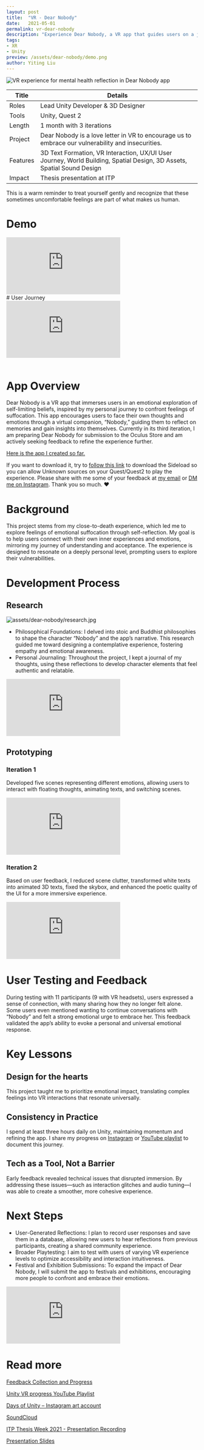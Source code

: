 ```yaml
---
layout: post
title:  "VR - Dear Nobody"
date:   2021-05-01
permalink: vr-dear-nobody
description: "Experience Dear Nobody, a VR app that guides users on a journey through self-reflection and mental health, with audio and visual storytelling."
tags: 
- XR
- Unity
preview: /assets/dear-nobody/demo.png
author: Yiting Liu 
---
```


![VR experience for mental health reflection in Dear Nobody app](assets/dear-nobody/demo.png)

| Title                     | Details |
|---------------------------|-----------------------------------|
| Roles                     | Lead Unity Developer & 3D Designer |
| Tools                     | Unity, Quest 2 |                     
| Length                    | 1 month with 3 iterations |
| Project                   | Dear Nobody is a love letter in VR to encourage us to embrace our vulnerability and insecurities.|
| Features | 3D Text Formation, VR Interaction, UX/UI User Journey, World Building, Spatial Design, 3D Assets, Spatial Sound Design |
|Impact | Thesis presentation at ITP|

This is a warm reminder to treat yourself gently and recognize that these sometimes uncomfortable feelings are part of what makes us human. 

# Demo
<div class="iframe-container">
<iframe class="responsive-iframe" src="https://player.vimeo.com/video/544688774" frameborder="0" allow="autoplay; fullscreen" allowfullscreen></iframe>
</div>
# User Journey 
<div class="iframe-container">
<iframe class="responsive-iframe" src="https://player.vimeo.com/video/544680995" frameborder="0" allow="autoplay; fullscreen" allowfullscreen></iframe>
</div>
<br>

# App Overview
Dear Nobody is a VR app that immerses users in an emotional exploration of self-limiting beliefs, inspired by my personal journey to confront feelings of suffocation. This app encourages users to face their own thoughts and emotions through a virtual companion, “Nobody,” guiding them to reflect on memories and gain insights into themselves. Currently in its third iteration, I am preparing Dear Nobody for submission to the Oculus Store and am actively seeking feedback to refine the experience further.

[Here is the app I created so far.](https://drive.google.com/file/d/1ESUmEQ4jitStQNuzJMfH8MYRdu0sL93K/view?usp=sharing) 

If you want to download it, try to [follow this link](https://oneirosvr.com/how-to-sideload-apps-on-oculus-quest-oculus-go/) to download the Sideload so you can allow Unknown sources on your Quest/Quest2 to play the experience. Please share with me some of your feedback at [my email](mailto:yl3466@nyu.edu) or [DM me on Instagram](https://www.instagram.com/yliu.designs/). Thank you so much. ❤ 

# Background
This project stems from my close-to-death experience, which led me to explore feelings of emotional suffocation through self-reflection. My goal is to help users connect with their own inner experiences and emotions, mirroring my journey of understanding and acceptance. The experience is designed to resonate on a deeply personal level, prompting users to explore their vulnerabilities.

# Development Process
## Research
![assets/dear-nobody/research.jpg](assets/dear-nobody/research.jpg)
- Philosophical Foundations: I delved into stoic and Buddhist philosophies to shape the character “Nobody” and the app’s narrative. This research guided me toward designing a contemplative experience, fostering empathy and emotional awareness.
- Personal Journaling: Throughout the project, I kept a journal of my thoughts, using these reflections to develop character elements that feel authentic and relatable.

<div class="iframe-container">
<iframe class="responsive-iframe" src="https://player.vimeo.com/video/544688664" frameborder="0" allow="autoplay; fullscreen" allowfullscreen></iframe>
</div>

## Prototyping
### Iteration 1 
Developed five scenes representing different emotions, allowing users to interact with floating thoughts, animating texts, and switching scenes.
<div class="iframe-container">
<iframe class="responsive-iframe" src="https://player.vimeo.com/video/544680914" frameborder="0" allow="autoplay; fullscreen" allowfullscreen></iframe>
</div>

### Iteration 2 
Based on user feedback, I reduced scene clutter, transformed white texts into animated 3D texts, fixed the skybox, and enhanced the poetic quality of the UI for a more immersive experience.
<div class="iframe-container">
<iframe class="responsive-iframe" src="https://player.vimeo.com/video/544680954" frameborder="0" allow="autoplay; fullscreen" allowfullscreen></iframe>
</div>

<!-- ### Iteration 3

Currently integrating feedback from a second round of user testing to improve interaction flow and emotional depth. -->
<!-- # Technical Research

## Elements

1. Adobe Audition for Voice Over
2. Ableton for background music tracks 
3. Cinema4d: 3d model, skybox creation
4. Unity: Shader, VR, Interactions, Scripting, & OculusIntegration -->

# User Testing and Feedback
<!-- **User Testing Compilation Video coming soon** -->

During testing with 11 participants (9 with VR headsets), users expressed a sense of connection, with many sharing how they no longer felt alone. Some users even mentioned wanting to continue conversations with “Nobody” and felt a strong emotional urge to embrace her. This feedback validated the app’s ability to evoke a personal and universal emotional response.

# Key Lessons
## Design for the hearts  
This project taught me to prioritize emotional impact, translating complex feelings into VR interactions that resonate universally.

## Consistency in Practice
I spend at least three hours daily on Unity, maintaining momentum and refining the app. I share my progress on [Instagram](https://www.instagram.com/yliu.art/) or [YouTube playlist](https://www.youtube.com/watch?v=6AeQdyQDNhE&list=PLuoLv7K_RYIEsUSnXdzKRyqfEaX8xnmpk) to document this journey.

## Tech as a Tool, Not a Barrier
Early feedback revealed technical issues that disrupted immersion. By addressing these issues—such as interaction glitches and audio tuning—I was able to create a smoother, more cohesive experience.

# Next Steps

- User-Generated Reflections: I plan to record user responses and save them in a database, allowing new users to hear reflections from previous participants, creating a shared community experience.
- Broader Playtesting: I aim to test with users of varying VR experience levels to optimize accessibility and interaction intuitiveness.
- Festival and Exhibition Submissions: To expand the impact of Dear Nobody, I will submit the app to festivals and exhibitions, encouraging more people to confront and embrace their emotions.

<div class="iframe-container">
<iframe class="responsive-iframe" src="https://player.vimeo.com/video/549057683" frameborder="0" allow="autoplay; fullscreen" allowfullscreen></iframe>
</div>

# Read more

[Feedback Collection and Progress](https://docs.google.com/document/d/1jWnLfz4Y0D9p9mMYTkZo9Y68aDpbPZLGc8Vr8Jq4Zvw/edit?usp=sharing)

[Unity VR progress YouTube Playlist](https://www.youtube.com/watch?v=6AeQdyQDNhE&list=PLuoLv7K_RYIEsUSnXdzKRyqfEaX8xnmpk)

[Days of Unity – Instagram art account](https://www.instagram.com/yliu.art/)

[SoundCloud](https://soundcloud.com/yitingliu)

[ITP Thesis Week 2021 - Presentation Recording](https://vimeo.com/552083375)

[Presentation Slides](https://docs.google.com/presentation/d/1s24Zp0k-iXv50BFx0E3QCKzKkue-1_8FpmJhdeIjzQ4/edit?usp=sharing) 
